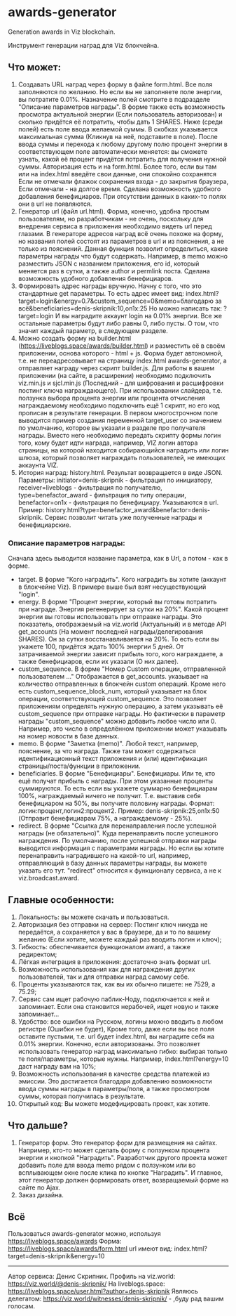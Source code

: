 # awards-generator
Generation awards in Viz blockchain.

Инструмент генерации наград для Viz блокчейна.

## Что может:
1. Создавать URL наград через форму в файле form.html.
Все поля заполняются по желанию.
Но если вы не заполняете поле энергии, вы потратите 0.01%.
Назначение полей смотрите в подразделе "Описание параметров награды".
В форме также есть возможность просмотра актуальной энергии (Если пользователь авторизован) и сколько придётся её потратить, чтобы дать 1 SHARES.
Ниже (среди полей) есть поле ввода желаемой суммы. В скобках указывается максимальная сумма (Кликнув на неё, подставите в поле). После ввода суммы и перехода к любому другому полю процент энергии в соответствующем поле автоматически меняется: вы сможете узнать, какой её процент придётся потратить для получения нужной суммы.
Авторизация есть и на form.html. Более того, если вы там или на index.html введёте свои данные, они спокойно сохранятся
Если не отмечали флажок сохранения входа - до закрытия браузера,
Если отмечали - на долгое время.
Сделана возможность удобного добавления бенефициаров.
При отсутствии данных в каких-то полях они в url не появляются.
2. Генератор url (файл url.html).
Форма, конечно, удобна простым пользователям, но разработчикам - не очень, поскольку для внедрения сервиса в приложения необходимо видеть url перед глазами.
В генераторе адресов наград всё очень похоже на форму, но названия полей состоят из параметров в url и из пояснения, а не только из пояснений.
Данная функция позволит определиться, какие параметры награды что будут содержать. Например, в memo можно разместить JSON с названием приложения, его id, который меняется раз в сутки, а также author и permlink поста.
Сделана возможность удобного добавления бенефициаров.
3. Формировать адрес награды вручную.
Начну с того, что это стандартные get параметры.
То есть адрес имеет вид:
index.html?target=login&energy=0.7&custom_sequence=0&memo=благодарю за всё&beneficiaries=denis-skripnik:10,on1x:25
Но можно написать так: ?target=login
И вы наградите аккаунт login на 0.01% энергии. Все же остальные параметры будут либо равны 0, либо пусты.
О том, что значит каждый параметр, в следующем разделе.
4. Можно создать форму на builder.html (https://liveblogs.space/awards/builder.html) и разместить её в своём приложении, основа которого - html + js.
Форма будет автономной, т.е. не переадресовывает на страницу index.html awards-generator, а отправляет награду через скрипт builder.js.
Для работы в вашем приложении (на сайте, в расширении) необходимо подключить viz.min.js и sjcl.min.js (Последний - для шифрования и расшифровки постинг ключа награждающего).
При использовании слайдера, т.е. ползунка выбора процента энергии или процента отчисления награждаемому необходимо подключить ещё 1 скрипт, но его код прописан в результате генерации.
В первом многострочном поле выводится пример создания переменной target_user со значением по умолчанию, которое вы указали в разделе про получателя награды. Вместо него необходимо передать скрипту формы логин того, кому будет идти награда, например, VIZ логин автора страницы, на которой находится собирающийся наградить или логин шлюза, который позволяет награждать пользователей, не имеющих аккаунта VIZ.
5. История наград: history.html. Результат возвращается в виде JSON.
Параметры: initiator=denis-skripnik - фильтрация по инициатору, receiver=liveblogs - фильтрация по получателю, type=benefactor_award - фильтрация по типу операции, benefactor=on1x - фильтрация по бенефициару.
Указываются в url. Пример: history.html?type=benefactor_award&benefactor=denis-skripnik.
Сервис позволит читать уже полученные награды и бенефициарские.

### Описание параметров награды:
Сначала здесь выводится название параметра, как в Url, а потом - как в форме.
- target. В форме "Кого наградить".
Кого наградить вы хотите (аккаунт в блокчейне Viz). В примере выше был взят несуществующий "login".
- energy. В форме "Процент энергии, который вы готовы потратить при награде. Энергия регенерирует за сутки на 20%".
Какой процент энергии вы готовы использовать при отправке награды.
Это показатель, отображаемый на viz.world (Актуальный) и в методе API get_accounts (На момент последней награды/делегирования SHARES).
Он за сутки восстанавливается на 20%. То есть если вы укажете 100, придётся ждать 100% энергии 5 дней.
От затрачиваемой энергии зависит прибыль того, кого награждаете, а также бенефициаров, если их указали (О них далее).
- custom_sequence. В форме "Номер Custom операции, отправленной пользователем ..."
Отображается в get_accounts. указывает на количество отправленных в блокчейн custom операций.
Кроме него есть custom_sequence_block_num, который указывает на блок операции, соответствующей custom_sequence.
Это позволяет приложениям определять нужную операцию, а затем указывать её custom_sequence при отправке награды.
Но фактически в параметр награды "custom_sequence" можно добавить любое число или 0.
Например, это число в определённом приложении может указывать на номер новости в базе данных.
- memo. В форме "Заметка (memo)".
Любой текст, например, пояснение, за что награда.
Также там может содержаться идентификационный текст приложения и (или) идентификация страницы/поста/функции в приложении.
- beneficiaries. В форме "Бенефициары".
Бенефициары. Или те, кто ещё получат прибыль с награды.
При этом указанные проценты суммируются. То есть если вы укажете суммарно бенефициарам 100%, награждаемый ничего не получит.
Т.е. выставив себя бенефициаром на 50%, вы получите половину награды.
Формат:
логин:процент,логин2:процент2. Пример:
denis-skripnik:25,on1x:50 (Отправит бенефициарам 75%, а награждаемому - 25%).
- redirect. В форме "Ссылка для перенаправления после успешной награды (не обязательно)".
Куда перенаправить после успешного награждения.
По умолчанию, после успешной отправки награды выводится информация с параметрами награды. Но если вы хотите перенаправить наградившего на какой-то url, например, отправляющий в базу данных параметры награды, вы можете указать его тут.
"redirect" относится к функционалу сервиса, а не к viz.broadcast.award.

## Главные особенности:
1. Локальность: вы можете скачать и пользоваться.
2. Авторизация без отправки на сервер: Постинг ключ никуда не передаётся, а сохраняется у вас в браузере, да и то по вашему желанию (Если хотите, можете каждый раз вводить логин и ключ);
3. Гибкость: обеспечивается функционалом award, а также редиректом;
4. Лёгкая интеграция в приложения: достаточно знать формат url.
5. Возможность использования как для награждения других пользователей, так и для отправки наград самому себе.
6. Проценты указываются так, как вы их обычно пишете: не 7529, а 75.29;
7. Сервис сам ищет рабочую паблик-Ноду, подключается к ней и запоминает. Если она становится нерабочей, ищет новую и также запоминает...
8. Удобство: все ошибки на Русском, логины можно вводить в любом регистре (Ошибки не будет), 
Кроме того, даже если вы все поля оставите пустыми, т.е. url будет index.html, вы наградите себя на 0.01% энергии. Конечно, если авторизованы.
Это позволяет использовать генератор наград максимально гибко: выбирая только те поля/параметры, которые нужны. Например, index.html?energy=10 даст награду вам на 10%;
9. Возможность использования в качестве средства платежей из эмиссии. Это достигается благодаря добавлению возможности ввода суммы награды в параметры/поля, а также просмотром суммы, которая получилась в результате.
10. Открытый код: Вы можете модефицировать проект, как хотите.

## Что дальше?
1. Генератор форм.
Это генератор форм для размещения на сайтах.
Например, кто-то может сделать форму с ползунком процента энергии и кнопкой "Наградить".
Разработчик другого проекта может добавить поле для ввода memo рядом с ползунком или во всплывающем окне после клика по кнопке "Наградить".
И главное, этот генератор должен формировать ответ, возвращаемый форме на сайте по Ajax.
2. Заказ дизайна.

## Всё
Пользоваться awards-generator можно, используя https://liveblogs.space/awards
Форма: https://liveblogs.space/awards/form.html
url имеют вид: index.html?target=denis-skripnik&energy=10

***

Автор сервиса: Денис Скрипник.
Профиль на viz.world: https://viz.world/@denis-skripnik/
На liveblogs.space: https://liveblogs.space/user.html?author=denis-skripnik
Являюсь делегатом: https://viz.world/witnesses/denis-skripnik/ - ,буду рад вашим голосам.